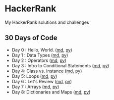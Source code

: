 # HackerRank
My HackerRank solutions and challenges

## 30 Days of Code

* Day 0 : Hello, World. ([md](https://github.com/hevalhazalkurt/Learn_Code_Study_Notes/blob/master/HackerRank/30_Days_of_Code_Python/Day%200%20-%20Hello%2C%20World.md), [py](https://github.com/hevalhazalkurt/Learn_Code_Study_Notes/blob/master/HackerRank/30_Days_of_Code_Python/Day_0_Hello_World.py))
* Day 1 : Data Types ([md](https://github.com/hevalhazalkurt/Learn_Code_Study_Notes/blob/master/HackerRank/30_Days_of_Code_Python/Day%201%20-%20Data%20Types.md), [py](https://github.com/hevalhazalkurt/Learn_Code_Study_Notes/blob/master/HackerRank/30_Days_of_Code_Python/Day_1_Data_Types.py))
* Day 2 : Operators ([md](https://github.com/hevalhazalkurt/Learn_Code_Study_Notes/blob/master/HackerRank/30_Days_of_Code_Python/Day%202%20-%20Operators.md), [py](https://github.com/hevalhazalkurt/Learn_Code_Study_Notes/blob/master/HackerRank/30_Days_of_Code_Python/Day_2_Operators.py))
* Day 3 : Intro to Conditional Statements ([md](https://github.com/hevalhazalkurt/Learn_Code_Study_Notes/blob/master/HackerRank/30_Days_of_Code_Python/Day%203%20-%20Intro%20to%20Conditional%20Statements.md), [py](https://github.com/hevalhazalkurt/Learn_Code_Study_Notes/blob/master/HackerRank/30_Days_of_Code_Python/Day_3_Intro_to_Conditional_Statements.py))
* Day 4: Class vs. Instance ([md](https://github.com/hevalhazalkurt/Learn_Code_Study_Notes/blob/master/HackerRank/30_Days_of_Code_Python/Day%204%20-%20Class%20vs.%20Instance.md), [py](https://github.com/hevalhazalkurt/Learn_Code_Study_Notes/blob/master/HackerRank/30_Days_of_Code_Python/Day_4_Class_vs_Instance.py))
* Day 5: Loops ([md](https://github.com/hevalhazalkurt/Learn_Code_Study_Notes/blob/master/HackerRank/30_Days_of_Code_Python/Day%205%20-%20Loops.md), [py](https://github.com/hevalhazalkurt/Learn_Code_Study_Notes/blob/master/HackerRank/30_Days_of_Code_Python/Day_5_Loops.py))
* Day 6 : Let's Review ([md](https://github.com/hevalhazalkurt/Learn_Code_Study_Notes/blob/master/HackerRank/30_Days_of_Code_Python/Day%206%20-%20Let's%20Review.md), [py](https://github.com/hevalhazalkurt/Learn_Code_Study_Notes/blob/master/HackerRank/30_Days_of_Code_Python/Day_6_Let_s_Review.py))
* Day 7 : Arrays ([md](https://github.com/hevalhazalkurt/Learn_Code_Study_Notes/blob/master/HackerRank/30_Days_of_Code_Python/Day%207-%20Arrays.md), [py](https://github.com/hevalhazalkurt/Learn_Code_Study_Notes/blob/master/HackerRank/30_Days_of_Code_Python/Day_7_Arrays.py))
* Day 8: Dictionaries and Maps ([md](https://github.com/hevalhazalkurt/Learn_Code_Study_Notes/blob/master/HackerRank/30_Days_of_Code_Python/Day%208-%20Dictionaries%20and%20Maps.md), [py](https://github.com/hevalhazalkurt/Learn_Code_Study_Notes/blob/master/HackerRank/30_Days_of_Code_Python/Day_8_Dictionaries_and_Maps.py))
 
